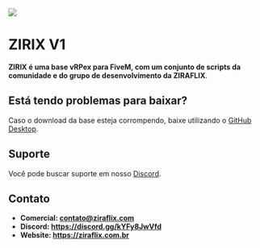 <a href="https://discord.gg/kYFy8JwVfd" target="blank">
      <img align="center" src="https://media.discordapp.net/attachments/917183221375049728/992514626250088458/zirix-v1.png"/>
</a>

# ZIRIX V1
**ZIRIX é uma base vRPex para FiveM, com um conjunto de scripts da comunidade e do grupo de desenvolvimento da ZIRAFLIX**.

## Está tendo problemas para baixar?
Caso o download da base esteja corrompendo, baixe utilizando o [GitHub Desktop](https://desktop.github.com).

## Suporte
Você pode buscar suporte em nosso [Discord](https://discord.gg/kYFy8JwVfd). 

## Contato
- **Comercial: contato@ziraflix.com**
- **Discord: https://discord.gg/kYFy8JwVfd**
- **Website: https://ziraflix.com.br**
